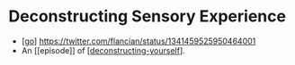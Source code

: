 # Deconstructing Sensory Experience

- [[go]] https://twitter.com/flancian/status/1341459525950464001
- An [[episode]] of [[deconstructing-yourself]].


[//begin]: # "Autogenerated link references for markdown compatibility"
[go]: go "Go"
[deconstructing-yourself]: deconstructing-yourself "Deconstructing Yourself"
[//end]: # "Autogenerated link references"